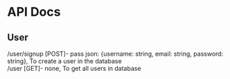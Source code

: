 # API Docs

## User

/user/signup [POST]- pass json: {username: string, email: string, password: string}, To create a user in the database<br>
/user [GET]- none, To get all users in database<br>

